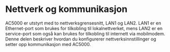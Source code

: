 # Nettverk og kommunikasjon

AC5000 er utstyrt med to nettverksgrensesnitt, LAN1 og LAN2. LAN1 er en Ethernet-port som brukes for tilkobling til lokalnettverket, mens LAN2 er en service-port som også kan brukes for tilkobling til internett via mobilmodem. Denne delen beskriver hvordan du konfigurerer nettverksinnstillinger og setter opp kommunikasjon med AC5000.
